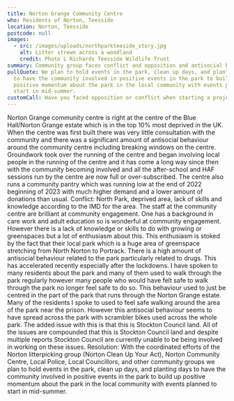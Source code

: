 ```yaml
---
title: Norton Grange Community Centre
who: Residents of Norton, Teesside
location: Norton, Teesside
postcode: null
images:
  - src: /images/uploads/northparkteeside_story.jpg
    alt: Litter strewn across a woodland
    credit: Photo L Richards Teesside Wildlife Trust
summary: Community group faces conflict and opposition and antisocial behaviour
pullQuote: We plan to hold events in the park, clean up days, and planting days
  to have the community involved in positive events in the park to build up
  positive momentum about the park in the local community with events planned to
  start in mid-summer.
customCall: Have you faced opposition or conflict when starting a project?
---
```

Norton Grange community centre is right at the centre of the Blue Hall/Norton Grange estate which is in the top 10% most deprived in the UK. When the centre was first built there was very little consultation with the community and there was a significant amount of antisocial behaviour around the community centre including breaking windows on the centre. 
Groundwork took over the running of the centre and began involving local people in the running of the centre and it has come a long way since then with the community becoming involved and all the after-school and HAF sessions run by the centre are now full or over-subscribed. The centre also runs a community pantry which was running low at the end of 2022 beginning of 2023 with much higher demand and a lower amount of donations than usual.
Conflict:
North Park, deprived area, lack of skills and knowledge according to the IMD for the area. The staff at the community centre are brilliant at community engagement. One has a background in care work and adult education so is wonderful at community engagement. However there is a lack of knowledge or skills to do with growing or greenspaces but a lot of enthusiasm about this. 
This enthusiasm is stoked by the fact that their local park which is a huge area of greenspace stretching from North Norton to Portrack. There is a high amount of antisocial behaviour related to the park particularly related to drugs. This has accelerated recently especially after the lockdowns. I have spoken to many residents about the park and many of them used to walk through the park regularly however many people who would have felt safe to walk through the park no longer feel safe to do so. 
This behaviour used to just be centred in the part of the park that runs through the Norton Grange estate. Many of the residents I spoke to used to feel safe walking around the area of the park near the prison. However this antisocial behaviour seems to have spread across the park with scrambler bikes used across the whole park. The added issue with this is that this is Stockton Council land. All of the issues are compounded that this is Stockton Council land and despite multiple reports Stockton Council are currently unable to be being involved in working on these issues. 
Resolution:
With the coordinated efforts of the Norton litterpicking group (Norton Clean Up Your Act), Norton Community Centre, Local Police, Local Councillors, and other community groups we plan to hold events in the park, clean up days, and planting days to have the community involved in positive events in the park to build up positive momentum about the park in the local community with events planned to start in mid-summer.